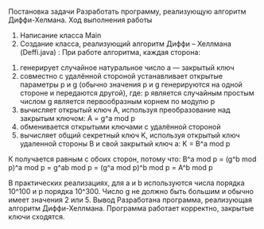 Постановка задачи
Разработать программу, реализующую алгоритм Диффи-Хелмана. 
Ход выполнения работы
1) Написание класса Main
2) Создание класса, реализующий алгоритм Диффи – Хеллмана (Deffi.java) :
	При работе алгоритма, каждая сторона:
1.	генерирует случайное натуральное число a — закрытый ключ
2.	совместно с удалённой стороной устанавливает открытые параметры p и g (обычно значения p и g генерируются на одной стороне и передаются другой), где:
p является случайным простым числом
g является первообразным корнем по модулю p
3.	вычисляет открытый ключ A, используя преобразование над закрытым ключом:
A = g^a mod p
4.	обменивается открытыми ключами с удалённой стороной
5.	вычисляет общий секретный ключ K, используя открытый ключ удаленной стороны B и свой закрытый ключ a:
K = B^a mod p

К получается равным с обоих сторон, потому что:
B^a mod p = (g^b mod p)^a mod p = g^ab mod p = (g^a mod p)^b mod p = A^b mod p

В практических реализациях, для a и b используются числа порядка 10^100 и p порядка 10^300. Число g не должно быть большим и обычно имеет значения 2 или 5.
Вывод
Разработана программа, реализующая алгоритм Диффи-Хеллмана. Программа работает корректно, закрытые ключи сходятся.
